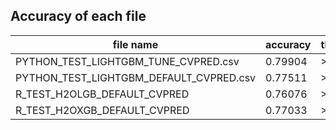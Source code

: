 ## Accuracy of each file 

|  file name | accuracy | threshold |
| ------------ | ------------ | ------------ |
|  PYTHON_TEST_LIGHTGBM_TUNE_CVPRED.csv | 0.79904 | >0.5 |
|  PYTHON_TEST_LIGHTGBM_DEFAULT_CVPRED.csv | 0.77511 | >0.5 |
|  R_TEST_H2OLGB_DEFAULT_CVPRED | 0.76076 | >0.5 |
|  R_TEST_H2OXGB_DEFAULT_CVPRED | 0.77033 | >0.5 |
